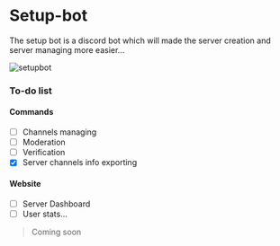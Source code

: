 # Setup-bot 

The setup bot is a discord bot which will made the server creation and server managing more easier...

![setupbot](https://user-images.githubusercontent.com/73474137/160302024-d6b9b9ef-f249-49c0-a5a6-9e27332649cb.png)

### To-do list

#### Commands

- [ ] Channels managing
- [ ] Moderation
- [ ] Verification
- [x] Server channels info exporting

#### Website

- [ ] Server Dashboard
- [ ] User stats...

> Coming soon
